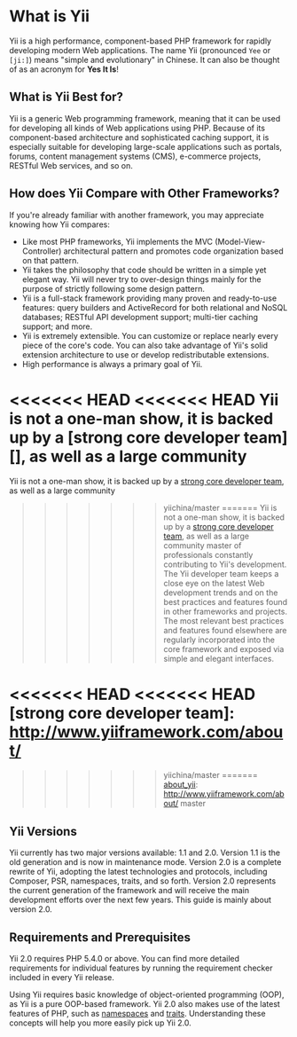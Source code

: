 What is Yii
===========

Yii is a high performance, component-based PHP framework for rapidly developing modern Web applications.
The name Yii (pronounced `Yee` or `[ji:]`) means "simple and evolutionary" in Chinese. It can also
be thought of as an acronym for **Yes It Is**!


What is Yii Best for?
---------------------

Yii is a generic Web programming framework, meaning that it can be used for developing all kinds
of Web applications using PHP. Because of its component-based architecture and sophisticated caching
support, it is especially suitable for developing large-scale applications such as portals, forums, content
management systems (CMS), e-commerce projects, RESTful Web services, and so on.


How does Yii Compare with Other Frameworks?
-------------------------------------------

If you're already familiar with another framework, you may appreciate knowing how Yii compares:

- Like most PHP frameworks, Yii implements the MVC (Model-View-Controller) architectural pattern and promotes code
  organization based on that pattern.
- Yii takes the philosophy that code should be written in a simple yet elegant way. Yii will never try to
  over-design things mainly for the purpose of strictly following some design pattern.
- Yii is a full-stack framework providing many proven and ready-to-use features: query builders
  and ActiveRecord for both relational and NoSQL databases; RESTful API development support; multi-tier
  caching support; and more.
- Yii is extremely extensible. You can customize or replace nearly every piece of the core's code. You can also
  take advantage of Yii's solid extension architecture to use or develop redistributable extensions.
- High performance is always a primary goal of Yii.

<<<<<<< HEAD
<<<<<<< HEAD
Yii is not a one-man show, it is backed up by a [strong core developer team][], as well as a large community
=======
Yii is not a one-man show, it is backed up by a [strong core developer team][about_yii], as well as a large community
>>>>>>> yiichina/master
=======
Yii is not a one-man show, it is backed up by a [strong core developer team][about_yii], as well as a large community
>>>>>>> master
of professionals constantly contributing to Yii's development. The Yii developer team
keeps a close eye on the latest Web development trends and on the best practices and features
found in other frameworks and projects. The most relevant best practices and features found elsewhere are regularly incorporated into the core framework and exposed
via simple and elegant interfaces.

<<<<<<< HEAD
<<<<<<< HEAD
[strong core developer team]: http://www.yiiframework.com/about/
=======
[about_yii]: http://www.yiiframework.com/about/
>>>>>>> yiichina/master
=======
[about_yii]: http://www.yiiframework.com/about/
>>>>>>> master

Yii Versions
------------

Yii currently has two major versions available: 1.1 and 2.0. Version 1.1 is the old generation and is now in maintenance mode. Version 2.0 is a complete rewrite of Yii, adopting the latest
technologies and protocols, including Composer, PSR, namespaces, traits, and so forth. Version 2.0 represents the current
generation of the framework and will receive the main development efforts over the next few years.
This guide is mainly about version 2.0.


Requirements and Prerequisites
------------------------------

Yii 2.0 requires PHP 5.4.0 or above. You can find more detailed requirements for individual features
by running the requirement checker included in every Yii release.

Using Yii requires basic knowledge of object-oriented programming (OOP), as Yii is a pure OOP-based framework.
Yii 2.0 also makes use of the latest features of PHP, such as [namespaces](http://www.php.net/manual/en/language.namespaces.php) and [traits](http://www.php.net/manual/en/language.oop5.traits.php). Understanding these concepts will help
you more easily pick up Yii 2.0.


